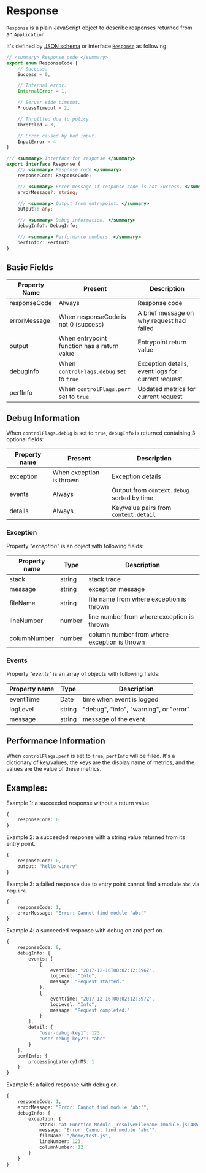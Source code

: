 # Response

`Response` is a plain JavaScript object to describe responses returned from an `Application`.

It's defined by [JSON schema](../../schema/response.schema.json) or interface  [`Response`](../../lib/response.ts) as following:

```ts
// <summary> Response code </summary>
export enum ResponseCode {
    // Success.
    Success = 0,

    // Internal error.
    InternalError = 1,

    // Server side timeout.
    ProcessTimeout = 2,

    // Throttled due to policy.
    Throttled = 3,

    // Error caused by bad input.
    InputError = 4
}

/// <summary> Interface for response </summary>
export interface Response {
    /// <summary> Response code </summary>
    responseCode: ResponseCode;

    /// <summary> Error message if response code is not Success. </summary>
    errorMessage?: string;

    /// <summary> Output from entrypoint. </summary>
    output?: any;

    /// <summary> Debug information. </summary>
    debugInfo?: DebugInfo;

    /// <summary> Performance numbers. </summary>
    perfInfo?: PerfInfo;
}
```
## Basic Fields

| Property Name | Present                                       | Description                                       |
|---------------|-----------------------------------------------|---------------------------------------------------|
| responseCode  | Always                                        | Response code                                     |
| errorMessage  | When responseCode is not 0 (success)          | A brief message on why request had failed         |
| output        | When entrypoint function has a return value   | Entrypoint return value                           |
| debugInfo     | When `controlFlags.debug` set to `true`       | Exception details, event logs for current request |
| perfInfo      | When `controlFlags.perf` set to `true`        | Updated metrics for current request               |

## Debug Information
When `controlFlags.debug` is set to `true`, `debugInfo` is returned containing 3 optional fields:

| Property name | Present                  | Description                                |
|---------------|--------------------------|--------------------------------------------|
| exception     | When exception is thrown | Exception details                          |
| events        | Always                   | Output from `context.debug` sorted by time |
| details       | Always                   | Key/value pairs from `context.detail`      |
### Exception
Property *"exception"* is an object with following fields:

| Property name | Type   | Description                                  |
|---------------|--------|----------------------------------------------|
| stack         | string | stack trace                                  |
| message       | string | exception message                            |
| fileName      | string | file name from where exception is thrown     |
| lineNumber    | number | line number from where exception is thrown   |
| columnNumber  | number | column number from where exception is thrown |
### Events
Property *\"events\"* is an array of objects with following fields:

| Property name | Type   | Description                             |
|---------------|--------|-----------------------------------------|
| eventTime     | Date   | time when event is logged               |
| logLevel      | string | "debug", "info", "warning", or "error"  |
| message       | string | message of the event                    |

## Performance Information
When `controlFlags.perf` is set to `true`, `perfInfo` will be filled. It's a dictionary of key/values, the keys are the display name of metrics, and the values are the value of these metrics.

## Examples:

Example 1: a succeeded response without a return value.
```ts
{
    responseCode: 0
}
```

Example 2: a succeeded response with a string value returned from its entry point.

```ts
{
    responseCode: 0,
    output: "hello winery"
}
```

Example 3: a failed response due to entry point cannot find a module `abc` via `require`.

```ts
{
    responseCode: 1,
    errorMessage: "Error: Cannot find module 'abc'"
}
```

Example 4: a succeeded response with debug on and perf on.
```ts
{
    responseCode: 0,
    debugInfo: {
        events: [
            {
                eventTime: "2017-12-16T00:02:12:596Z",
                logLevel: "Info",
                message: "Request started."
            },
            {
                eventTime: "2017-12-16T00:02:12:597Z",
                logLevel: "Info",
                message: "Request completed."
            }
        ],
        detail: {
            "user-debug-key1": 123,
            "user-debug-key2": "abc"
        }
    },
    perfInfo: {
        processingLatencyInMS: 1
    }
}
```

Example 5: a failed response with debug on.
```ts
{
    responseCode: 1,
    errorMessage: "Error: Cannot find module 'abc'",
    debugInfo: {
        exception: {
            stack: "at Function.Module._resolveFilename (module.js:485:15) at Function.Module._load (module.js:437:25) at Module.require (module.js:513:17) at require (internal/module.js:11:18) at repl:1:1 at ContextifyScript.Script.runInThisContext (vm.js:44:33) at REPLServer.defaultEval (repl.js:239:29) at bound (domain.js:301:14) at REPLServer.runBound [as eval] (domain.js:314:12) at REPLServer.onLine (repl.js:433:10)",
            message: "Error: Cannot find module 'abc'",
            fileName: "/home/test.js",
            lineNumber: 123,
            columnNumber: 12
        }
    }
}
```
